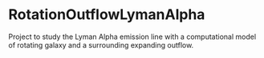 RotationOutflowLymanAlpha
==========

Project to study the Lyman Alpha emission line with a computational model of rotating galaxy and a surrounding expanding outflow.
